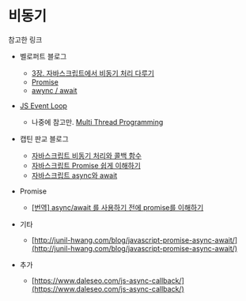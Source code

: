 # 비동기

참고한 링크

- 벨로퍼트 블로그
	- [3장. 자바스크립트에서 비동기 처리 다루기](https://learnjs.vlpt.us/async/)
	- [Promise](https://learnjs.vlpt.us/async/01-promise.html)
	- [awync / await](https://learnjs.vlpt.us/async/02-async-await.html)

- [JS Event Loop](https://velog.io/@yejinh/Event-Loop-d4k4llote8)
	- 나중에 참고만. [Multi Thread Programming](https://lazymankook.tistory.com/32)


- 캡틴 판교 블로그
	- [자바스크립트 비동기 처리와 콜백 함수](https://joshua1988.github.io/web-development/javascript/javascript-asynchronous-operation/)
	- [자바스크립트 Promise 쉽게 이해하기](https://joshua1988.github.io/web-development/javascript/promise-for-beginners/)
	- [자바스크립트 async와 await](https://joshua1988.github.io/web-development/javascript/js-async-await/)


- Promise
	- [[번역] async/await 를 사용하기 전에 promise를 이해하기](https://kiwanjung.medium.com/%EB%B2%88%EC%97%AD-async-await-%EB%A5%BC-%EC%82%AC%EC%9A%A9%ED%95%98%EA%B8%B0-%EC%A0%84%EC%97%90-promise%EB%A5%BC-%EC%9D%B4%ED%95%B4%ED%95%98%EA%B8%B0-955dbac2c4a4)

- 기타
	 - [http://junil-hwang.com/blog/javascript-promise-async-await/](http://junil-hwang.com/blog/javascript-promise-async-await/)


- 추가
	- [https://www.daleseo.com/js-async-callback/](https://www.daleseo.com/js-async-callback/)
